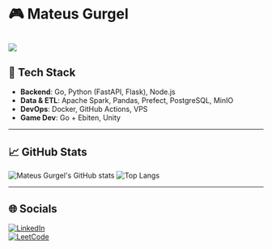 # 🎮 Mateus Gurgel
![](https://quotes-github-readme.vercel.app/api?type=horizontal&theme=vue)
---

## 🚀 Tech Stack

- **Backend**: Go, Python (FastAPI, Flask), Node.js  
- **Data & ETL**: Apache Spark, Pandas, Prefect, PostgreSQL, MinIO  
- **DevOps**: Docker, GitHub Actions, VPS
- **Game Dev**: Go + Ebiten, Unity  

---

## 📈 GitHub Stats

![Mateus Gurgel's GitHub stats](https://github-readme-stats-sigma-five.vercel.app/api?username=MateusGurgel&show_icons=true&theme=midnight-purple)
![Top Langs](https://github-readme-stats.vercel.app/api/top-langs/?username=MateusGurgel&layout=compact&langs_count=16&theme=midnight-purple)

---

## 🌐 Socials

[![LinkedIn](https://img.shields.io/badge/LinkedIn-%230077B5.svg?style=for-the-badge&logo=linkedin&logoColor=white)](https://www.linkedin.com/in/mateus-gurgel-554891238)  
[![LeetCode](https://img.shields.io/badge/LeetCode-%23000000.svg?style=for-the-badge&logo=LeetCode&logoColor=%23FFA116)](https://leetcode.com/MateusGurgel/)

